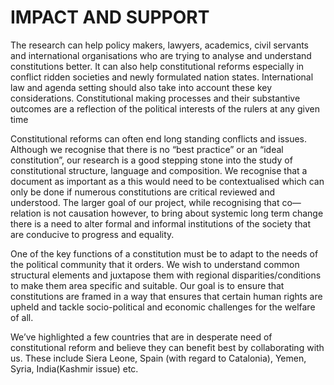 # IMPACT AND SUPPORT 

The research can help policy makers, lawyers, academics, civil servants and international organisations who are trying to analyse and understand constitutions better. It can also help constitutional reforms especially in conflict ridden societies and newly formulated nation states. International law and agenda setting should also take into account these key considerations. Constitutional making processes and their substantive outcomes are a reflection of the political interests of the rulers at any given time

Constitutional reforms can often end long standing conflicts and issues. Although we recognise that there is no “best practice” or an “ideal constitution”, our research is a good stepping stone into the study of constitutional structure, language and composition. We recognise that a document as important as a this would need to be contextualised which can only be done if numerous constitutions are critical reviewed and understood. The larger goal of our project, while recognising that co—relation is not causation however, to bring about systemic long term change there is a need to alter formal and informal institutions of the society that are conducive to progress and equality.

One of the key functions of a constitution must be to adapt to the needs of the political community that it orders. We wish to understand common structural elements and juxtapose them with regional disparities/conditions to make them area specific and suitable. Our goal is to ensure that constitutions are framed in a way that ensures that certain human rights are upheld and tackle socio-political and economic challenges for the welfare of all.



We’ve highlighted a few countries that are in desperate need of constitutional reform and believe they can benefit best by collaborating with us. These include Siera Leone, Spain (with regard to Catalonia), Yemen, Syria, India(Kashmir issue) etc.
